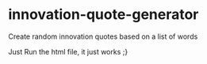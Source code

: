 # innovation-quote-generator
Create random innovation quotes based on a list of words 

Just Run the html file, it just works ;}
